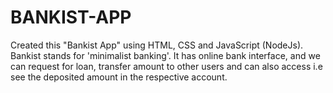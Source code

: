 # BANKIST-APP
Created this "Bankist App" using HTML, CSS and JavaScript (NodeJs).  Bankist stands for 'minimalist banking'. It has online bank interface, and we can request for loan, transfer amount to other users and can also access i.e see the deposited amount in the respective account.

